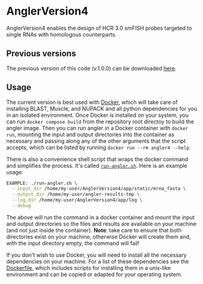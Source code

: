 # AnglerVersion4
AnglerVersion4 enables the design of HCR 3.0 smFISH probes targeted to single RNAs with homologous counterparts.

## Previous versions
The previous version of this code (v.1.0.0) can be downloaded [here](https://github.com/choulab/AnglerVersion4/releases).

## Usage
The current version is best used with [Docker](https://www.docker.com/), which will take care of installing BLAST, Muscle, and NUPACK and all python dependencies for you in an isolated environment. Once Docker is installed on your system, you can run `docker compose build` from the repository root directoy to build the angler image. Then you can run angler in a Docker container with `docker run`, mounting the input and output directories into the container as necessary and passing along any of the other arguments that the script accepts, which can be listed by running `docker run --rm angler4 --help`.

There is also a convenience shell script that wraps the docker command and simplifies the process. It's called [`run-angler.sh`](./run-angler.sh). Here is an example usage:

```bash
EXAMPLE: ./run-angler.sh \
  --input_dir /home/my-user/AnglerVersion4/app/static/mrna_fasta \
  --output_dir /home/my-user/angler-results-tmp \
  --log_dir /home/my-user/AnglerVersion4/app/log \
  --debug
```

The above will run the command in a docker container and mount the input and output directories so the files and results are available on your machine (and not just inside the container). **Note**: take care to ensure that both directories exist on your machine, otherwise Docker will create them and, with the input directory empty, the command will fail!

If you don't wish to use Docker, you will need to install all the necessary dependencies on your machine. For a list of these dependencies see the [Dockerfile](./Dockerfile), which includes scripts for installing them in a unix-like environment and can be copied or adapted for your operating system.
